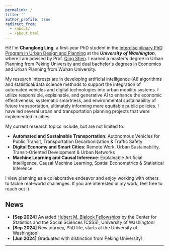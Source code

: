 ```yaml
---
permalink: /
title: ""
author_profile: true
redirect_from: 
  - /about/
  - /about.html
---
```


Hi! I'm **Changlong Ling**, a first-year PhD student in the [Interdisciplinary PhD Program in Urban Design and Planning](https://sites.uw.edu/urbdpphd/) at the **_University of Washington_**, where I am advised by Prof. [Qing Shen](https://urbdp.be.uw.edu/people/qing-shen/). I earned a master's degree in Urban Planning from Peking University and dual bachelor's degrees in Economics and Urban Planning from Wuhan University.

My research interests are in developing artificial intelligence (AI) algorithms and statistical/data science methods to support the integration of automated vehicles and digital technologies into urban mobility systems. I utilize responsible, explainable, and generative AI to enhance the economic effectiveness, systematic smartness, and environmental sustainability of future transportation, ultimately informing more equitable public policies. I have led several urban and transportation planning projects that were implemented in cities.

My current research topics include, but are not limited to:
- **Automated and Sustainable Transportation**: Autonomous Vehicles for Public Transit, Transportation Decarbonization & Traffic Safety
- **Digital Economy and Smart Cities**: Remote Work, Urban Sustainability, Transit-Oriented Development & Urban Networks
- **Machine Learning and Causal Inference**: Explainable Artificial Intelligence, Causal Machine Learning, Spatial Econometrics & Statistical Inference

I view planning as a collaborative endeavor and enjoy working with others to tackle real-world challenges. If you are interested in my work, feel free to reach out :)

News
-----
- **[Sep 2024]** Awarded [Hubert M. Blalock Fellowships](https://csss.uw.edu/about/blalock-fellowship) by the Center for Statistics and the Social Sciences (CSSS), University of Washington!
- **[Sep 2024]** New journey, PhD life, starts at the University of Washington!
- **[Jun 2024]** Graduated with distinction from Peking University!


---
<!-- ClustrMaps 访客热力图设置说明：
  cl   = 点边框颜色（此处为深灰色 #444444）
  w    = 地图宽度（320px，可调）
  t    = 地图样式类型（b = 黑白背景, n = 彩色）
  d    = 地图唯一 ID（你的账户专属，不要改）
  co   = 地图背景色（#ffffff 白色）
  ct   = 国家边界线颜色（#bbbbbb 浅灰）
  cmo  = 热点（高频访问者）颜色（#4287f5 蓝色）
  cmn  = 普通访问者颜色（#fa1e4e 红色）
-->

<div style="width: 320px;">
  <script type="text/javascript" id="clustrmaps"
    src="//clustrmaps.com/map_v2.js?d=UdCozOYu7EbbS8Ti2_v4yGuIQtDSrKEDNVFe-OA6yVE&
    cl=444444&w=320&t=b&co=ffffff&ct=bbbbbb&cmo=4287f5&cmn=fa1e4e">
  </script>
</div>

